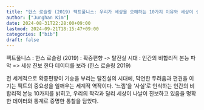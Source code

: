 ```yaml
---
title: "한스 로슬링 (2019) 팩트풀니스: 우리가 세상을 오해하는 10가지 이유와 세상이 생각보다 괜찮은 이유"
author: ["Junghan Kim"]
date: 2024-08-31T22:28:00+09:00
lastmod: 2024-09-21T18:15:47+09:00
categories: ["bib"]
draft: false
---
```


팩트풀니스 : 한스 로슬링 (2019) : 확증편향 -&gt; 탈진실 시대 : 인간의 비합리적 본능 파악 =&gt; 세상 진보 한다 데이터를 보라 (한스 로슬링 2019)

전 세계적으로 확증편향이 기승을 부리는 탈진실의 시대에, 막연한 두려움과 편견을 이기는 팩트의 중요성을 일깨우는 세계적 역작이다. ‘느낌’을 ‘사실’로 인식하는 인간의 비합리적 본능 10가지를 밝히고, 우리의 착각과 달리 세상이 나날이 진보하고 있음을 명확한 데이터와 통계로 증명한 통찰을 담았다.
